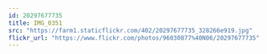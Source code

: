 ```yaml
---
id: 20297677735
title: IMG_0351
src: "https://farm1.staticflickr.com/402/20297677735_328266e919.jpg"
flickr_url: "https://www.flickr.com/photos/96030877%40N06/20297677735"
---
```

